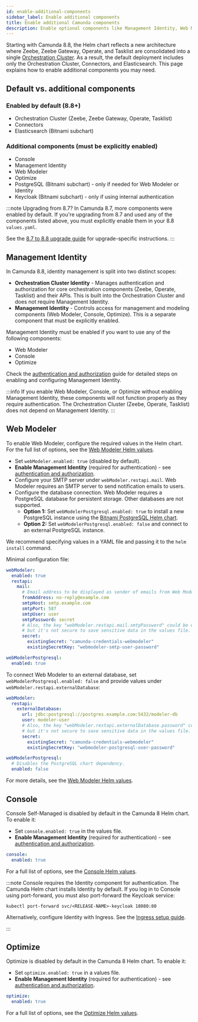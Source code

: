 ```yaml
---
id: enable-additional-components
sidebar_label: Enable additional components
title: Enable additional Camunda components
description: Enable optional components like Management Identity, Web Modeler, Console, and Optimize in the Camunda Helm chart.
---
```


Starting with Camunda 8.8, the Helm chart reflects a new architecture where Zeebe, Zeebe Gateway, Operate, and Tasklist are consolidated into a single [Orchestration Cluster](/reference/glossary.md#orchestration-cluster). As a result, the default deployment includes only the Orchestration Cluster, Connectors, and Elasticsearch. This page explains how to enable additional components you may need.

## Default vs. additional components

### Enabled by default (8.8+)

- Orchestration Cluster (Zeebe, Zeebe Gateway, Operate, Tasklist)
- Connectors
- Elasticsearch (Bitnami subchart)

### Additional components (must be explicitly enabled)

- Console
- Management Identity
- Web Modeler
- Optimize
- PostgreSQL (Bitnami subchart) - only if needed for Web Modeler or Identity
- Keycloak (Bitnami subchart) - only if using internal authentication

:::note Upgrading from 8.7?
In Camunda 8.7, more components were enabled by default. If you're upgrading from 8.7 and used any of the components listed above, you must explicitly enable them in your 8.8 `values.yaml`.

See the [8.7 to 8.8 upgrade guide](/self-managed/deployment/helm/upgrade/helm-870-880.md#ensure-required-components) for upgrade-specific instructions.
:::

## Management Identity

In Camunda 8.8, identity management is split into two distinct scopes:

- **Orchestration Cluster Identity** - Manages authentication and authorization for core orchestration components (Zeebe, Operate, Tasklist) and their APIs. This is built into the Orchestration Cluster and does not require Management Identity.
- **Management Identity** - Controls access for management and modeling components (Web Modeler, Console, Optimize). This is a separate component that must be explicitly enabled.

Management Identity must be enabled if you want to use any of the following components:

- Web Modeler
- Console
- Optimize

Check the [authentication and authorization](./authentication-and-authorization/index.md) guide for detailed steps on enabling and configuring Management Identity.

:::info
If you enable Web Modeler, Console, or Optimize without enabling Management Identity, these components will not function properly as they require authentication. The Orchestration Cluster (Zeebe, Operate, Tasklist) does not depend on Management Identity.
:::

## Web Modeler

To enable Web Modeler, configure the required values in the Helm chart. For the full list of options, see the [Web Modeler Helm values](https://artifacthub.io/packages/helm/camunda/camunda-platform#webmodeler-parameters).

- Set `webModeler.enabled: true` (disabled by default).
- **Enable Management Identity** (required for authentication) - see [authentication and authorization](./authentication-and-authorization/index.md).
- Configure your SMTP server under `webModeler.restapi.mail`. Web Modeler requires an SMTP server to send notification emails to users.
- Configure the database connection. Web Modeler requires a PostgreSQL database for persistent storage. Other databases are not supported.
  - **Option 1:** Set `webModelerPostgresql.enabled: true` to install a new PostgreSQL instance using the [Bitnami PostgreSQL Helm chart](https://github.com/bitnami/charts/tree/main/bitnami/postgresql).
  - **Option 2:** Set `webModelerPostgresql.enabled: false` and connect to an external PostgreSQL instance.

We recommend specifying values in a YAML file and passing it to the `helm install` command.

Minimal configuration file:

```yaml
webModeler:
  enabled: true
  restapi:
    mail:
      # Email address to be displayed as sender of emails from Web Modeler.
      fromAddress: no-reply@example.com
      smtpHost: smtp.example.com
      smtpPort: 587
      smtpUser: user
      smtpPassword: secret
      # Also, the key "webModeler.restapi.mail.smtpPassword" could be used,
      # but it's not secure to save sensitive data in the values file.
      secret:
        existingSecret: "camunda-credentials-webmodeler"
        existingSecretKey: "webmodeler-smtp-user-password"

webModelerPostgresql:
  enabled: true
```

To connect Web Modeler to an external database, set `webModelerPostgresql.enabled: false` and provide values under `webModeler.restapi.externalDatabase`:

```yaml
webModeler:
  restapi:
    externalDatabase:
      url: jdbc:postgresql://postgres.example.com:5432/modeler-db
      user: modeler-user
      # Also, the key "webModeler.restapi.externalDatabase.password" could be used,
      # but it's not secure to save sensitive data in the values file.
      secret:
        existingSecret: "camunda-credentials-webmodeler"
        existingSecretKey: "webmodeler-postgresql-user-password"

webModelerPostgresql:
  # Disables the PostgreSQL chart dependency.
  enabled: false
```

For more details, see the [Web Modeler Helm values](https://artifacthub.io/packages/helm/camunda/camunda-platform#webmodeler-parameters).

## Console

Console Self-Managed is disabled by default in the Camunda 8 Helm chart. To enable it:

- Set `console.enabled: true` in the values file.
- **Enable Management Identity** (required for authentication) - see [authentication and authorization](./authentication-and-authorization/index.md).

```yaml
console:
  enabled: true
```

For a full list of options, see the [Console Helm values](https://artifacthub.io/packages/helm/camunda/camunda-platform#console-parameters).

:::note
Console requires the Identity component for authentication. The Camunda Helm chart installs Identity by default. If you log in to Console using port-forward, you must also port-forward the Keycloak service:

```
kubectl port-forward svc/<RELEASE-NAME>-keycloak 18080:80
```

Alternatively, configure Identity with Ingress. See the [Ingress setup guide](/self-managed/deployment/helm/configure/ingress/ingress-setup.md).

:::

## Optimize

Optimize is disabled by default in the Camunda 8 Helm chart. To enable it:

- Set `optimize.enabled: true` in a values file.
- **Enable Management Identity** (required for authentication) - see [authentication and authorization](./authentication-and-authorization/index.md).

```yaml
optimize:
  enabled: true
```

For a full list of options, see the [Optimize Helm values](https://artifacthub.io/packages/helm/camunda/camunda-platform#optimize-parameters).
